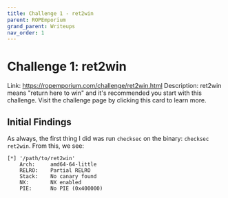 ```yaml
---
title: Challenge 1 - ret2win
parent: ROPEmporium
grand_parent: Writeups
nav_order: 1
---
```


# Challenge 1: ret2win

Link: https://ropemporium.com/challenge/ret2win.html
Description: ret2win means "return here to win" and it's recommended you start with this challenge. Visit the challenge page by clicking this card to learn more.

## Initial Findings

As always, the first thing I did was run `checksec` on the binary: `checksec ret2win`. From this, we see:
```
[*] '/path/to/ret2win'
    Arch:     amd64-64-little
    RELRO:    Partial RELRO
    Stack:    No canary found
    NX:       NX enabled
    PIE:      No PIE (0x400000)
```

